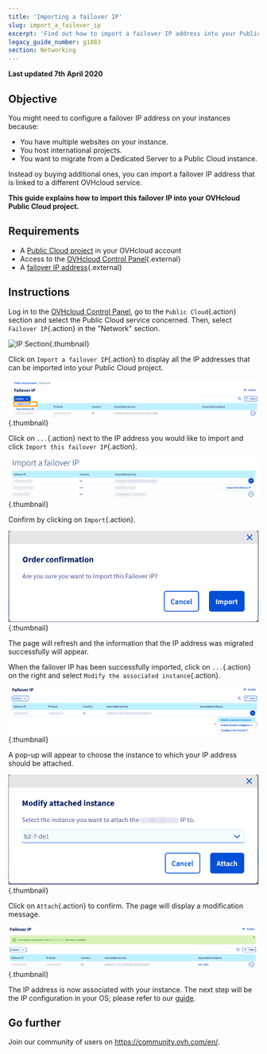 ```yaml
---
title: 'Importing a failover IP'
slug: import_a_failover_ip
excerpt: 'Find out how to import a failover IP address into your Public Cloud Project'
legacy_guide_number: g1883
section: Networking
---
```


**Last updated 7th April 2020**

## Objective

You might need to configure a failover IP address on your instances because:

- You have multiple websites on your instance.
- You host international projects.
- You want to migrate from a Dedicated Server to a Public Cloud instance.

Instead oy buying additional ones, you can import a failover IP address that is linked to a different OVHcloud service.

**This guide explains how to import this failover IP into your OVHcloud Public Cloud project.**

## Requirements

- A [Public Cloud project](https://www.ovhcloud.com/en-ca/public-cloud/) in your OVHcloud account
- Access to the [OVHcloud Control Panel](https://ca.ovh.com/auth/?action=gotomanager&from=https://www.ovh.com/ca/en/&ovhSubsidiary=ca){.external}
- A [failover IP address](https://www.ovhcloud.com/en-ca/bare-metal/ip/){.external}

## Instructions

Log in to the [OVHcloud Control Panel](https://ca.ovh.com/auth/?action=gotomanager&from=https://www.ovh.com/ca/en/&ovhSubsidiary=ca), go to the `Public Cloud`{.action} section and select the Public Cloud service concerned. Then, select `Failover IP`{.action} in the "Network" section.

![IP Section](images/import.png){.thumbnail}

Click on `Import a failover IP`{.action} to display all the IP addresses that can be imported into your Public Cloud project.

![IP Section](images/import1.png){.thumbnail}

Click on `...`{.action} next to the IP address you would like to import and click `Import this failover IP`{.action}.

![Import Failover IP](images/import2.png){.thumbnail}

Confirm by clicking on `Import`{.action}.

![Import Failover IP](images/importconfirm.png){.thumbnail}

The page will refresh and the information that the IP address was migrated successfully will appear.

When the failover IP has been successfully imported, click on `...`{.action} on the right and select `Modify the associated instance`{.action}.

![Import Failover IP](images/modifyinstance.png){.thumbnail}

A pop-up will appear to choose the instance to which your IP address should be attached.

![Import Failover IP](images/modifyinstance1.png){.thumbnail}

Click on `Attach`{.action} to confirm. The page will display a modification message.

![Import Failover IP](images/modifycompleted.png){.thumbnail}

The IP address is now associated with your instance.
The next step will be the IP configuration in your OS; please refer to our [guide](../configure_a_failover_ip).

## Go further

Join our community of users on <https://community.ovh.com/en/>.
